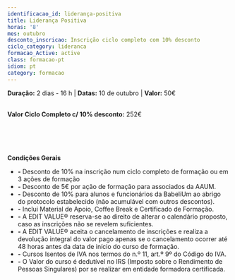 ```yaml
---
identificacao_id: liderança-positiva
title: Liderança Positiva
horas: '8'
mes: outubro
desconto_inscricao: Inscrição ciclo completo com 10% desconto
ciclo_category: lideranca
formacao_Active: active
class: formacao-pt
idiom: pt
category: formacao
---
```



**Duração:** 2 dias - 16 h  \|  **Datas:** 10 de outubro  \|  **Valor:** 50€<br><br>

 

**Valor Ciclo Completo c/ 10% desconto:** 252€<br><br><br><br><br>

**Condições Gerais**
* **\-** Desconto de 10% na inscrição num ciclo completo de formação ou em 3 ações de formação
* **\-** Desconto de 5€ por ação de formação para associados da AAUM.
* **\-** Desconto de 10% para alunos e funcionários da BabeliUm ao abrigo do protocolo estabelecido (não acumulável com outros descontos).
* **\-** Inclui Material de Apoio, Coffee Break e Certificado de Formação.
* **\-** A EDIT VALUE® reserva-se ao direito de alterar o calendário proposto, caso as inscrições não se revelem suficientes.
* **\-** A EDIT VALUE® aceita o cancelamento de inscrições e realiza a devolução integral do valor pago apenas se o cancelamento ocorrer até 48 horas antes da data de início do curso de formação.
* **\-** Cursos Isentos de IVA nos termos do n.º 11, art.º 9º do Código do IVA.
* **\-** O Valor do curso é dedutível no IRS (Imposto sobre o Rendimento de Pessoas Singulares) por se realizar em entidade formadora certificada.
